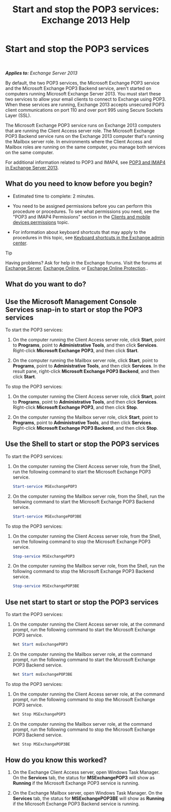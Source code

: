 ﻿---
title: 'Start and stop the POP3 services: Exchange 2013 Help'
TOCTitle: Start and stop the POP3 services
ms:assetid: 3d543921-d8c9-4d4b-99a1-82446b585ceb
ms:mtpsurl: https://technet.microsoft.com/en-us/library/Aa997475(v=EXCHG.150)
ms:contentKeyID: 49300479
ms.date: 12/09/2016
mtps_version: v=EXCHG.150
---

# Start and stop the POP3 services

 

_**Applies to:** Exchange Server 2013_


By default, the two POP3 services, the Microsoft Exchange POP3 service and the Microsoft Exchange POP3 Backend service, aren't started on computers running Microsoft Exchange Server 2013. You must start these two services to allow your email clients to connect to Exchange using POP3. When these services are running, Exchange 2013 accepts unsecured POP3 client communications on port 110 and over port 995 using Secure Sockets Layer (SSL).

The Microsoft Exchange POP3 service runs on Exchange 2013 computers that are running the Client Access server role. The Microsoft Exchange POP3 Backend service runs on the Exchange 2013 computer that's running the Mailbox server role. In environments where the Client Access and Mailbox roles are running on the same computer, you manage both services on the same computer.

For additional information related to POP3 and IMAP4, see [POP3 and IMAP4 in Exchange Server 2013](pop3-and-imap4-in-exchange-server-2013-exchange-2013-help.md).

## What do you need to know before you begin?

  - Estimated time to complete: 2 minutes.

  - You need to be assigned permissions before you can perform this procedure or procedures. To see what permissions you need, see the "POP3 and IMAP4 Permissions" section in the [Clients and mobile devices permissions](clients-and-mobile-devices-permissions-exchange-2013-help.md) topic.

  - For information about keyboard shortcuts that may apply to the procedures in this topic, see [Keyboard shortcuts in the Exchange admin center](keyboard-shortcuts-in-the-exchange-admin-center-2013-help.md).


> [!TIP]
> Having problems? Ask for help in the Exchange forums. Visit the forums at <A href="https://go.microsoft.com/fwlink/p/?linkid=60612">Exchange Server</A>, <A href="https://go.microsoft.com/fwlink/p/?linkid=267542">Exchange Online</A>, or <A href="https://go.microsoft.com/fwlink/p/?linkid=285351">Exchange Online Protection</A>..



## What do you want to do?

## Use the Microsoft Management Console Services snap-in to start or stop the POP3 services

To start the POP3 services:

1.  On the computer running the Client Access server role, click **Start**, point to **Programs**, point to **Administrative Tools**, and then click **Services**. Right-click **Microsoft Exchange POP3**, and then click **Start**.

2.  On the computer running the Mailbox server role, click **Start**, point to **Programs**, point to **Administrative Tools**, and then click **Services**. In the result pane, right-click **Microsoft Exchange POP3 Backend**, and then click **Start**.

To stop the POP3 services:

1.  On the computer running the Client Access server role, click **Start**, point to **Programs**, point to **Administrative Tools**, and then click **Services**. Right-click **Microsoft Exchange POP3**, and then click **Stop**.

2.  On the computer running the Mailbox server role, click **Start**, point to **Programs**, point to **Administrative Tools**, and then click **Services**. Right-click **Microsoft Exchange POP3 Backend**, and then click **Stop**.

## Use the Shell to start or stop the POP3 services

To start the POP3 services:

1.  On the computer running the Client Access server role, from the Shell, run the following command to start the Microsoft Exchange POP3 service.
    
    ```powershell
    Start-service MSExchangePOP3
    ```

2.  On the computer running the Mailbox server role, from the Shell, run the following command to start the Microsoft Exchange POP3 Backend service.
    
    ```powershell
    Start-service MSExchangePOP3BE
    ```

To stop the POP3 services:

1.  On the computer running the Client Access server role, from the Shell, run the following command to stop the Microsoft Exchange POP3 service.
    
    ```powershell
    Stop-service MSExchangePOP3
    ```

2.  On the computer running the Mailbox server role, from the Shell, run the following command to stop the Microsoft Exchange POP3 Backend service.
    
    ```powershell
    Stop-service MSExchangePOP3BE
    ```

## Use net start to start or stop the POP3 services

To start the POP3 services:

1.  On the computer running the Client Access server role, at the command prompt, run the following command to start the Microsoft Exchange POP3 service.
    
    ```powershell
    Net Start msExchangePOP3
    ```

2.  On the computer running the Mailbox server role, at the command prompt, run the following command to start the Microsoft Exchange POP3 Backend service.
    
    ```powershell
    Net Start msExchangePOP3BE
    ```

To stop the POP3 services:

1.  On the computer running the Client Access server role, at the command prompt, run the following command to stop the Microsoft Exchange POP3 service.
    
    ```powershell
    Net Stop MSExchangePOP3
    ```

2.  On the computer running the Mailbox server role, at the command prompt, run the following command to stop the Microsoft Exchange POP3 Backend service.
    
    ```powershell
    Net Stop MSExchangePOP3BE
    ```

## How do you know this worked?

1.  On the Exchange Client Access server, open Windows Task Manager. On the **Services** tab, the status for **MSExchangePOP3** will show as **Running** if the Microsoft Exchange POP3 service is running.

2.  On the Exchange Mailbox server, open Windows Task Manager. On the **Services** tab, the status for **MSExchangePOP3BE** will show as **Running** if the Microsoft Exchange POP3 Backend service is running.

